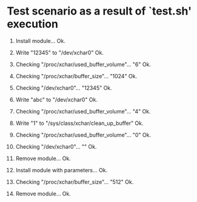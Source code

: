 # Test scenario as a result of `test.sh' execution

1. Install module...
Ok.

2. Write "12345" to "/dev/xchar0"
Ok.

3. Checking "/proc/xchar/used_buffer_volume"...
"6"
Ok.

4. Checking "/proc/xchar/buffer_size"...
"1024"
Ok.

5. Checking "/dev/xchar0"...
"12345"
Ok.

6. Write "abc" to "/dev/xchar0"
Ok.

7. Checking "/proc/xchar/used_buffer_volume"...
"4"
Ok.

8. Write "1" to "/sys/class/xchar/clean_up_buffer"
Ok.

9. Checking "/proc/xchar/used_buffer_volume"...
"0"
Ok.

10. Checking "/dev/xchar0"...
""
Ok.

11. Remove module...
Ok.

12. Install module with parameters...
Ok.

13. Checking "/proc/xchar/buffer_size"...
"512"
Ok.

14. Remove module...
Ok.
